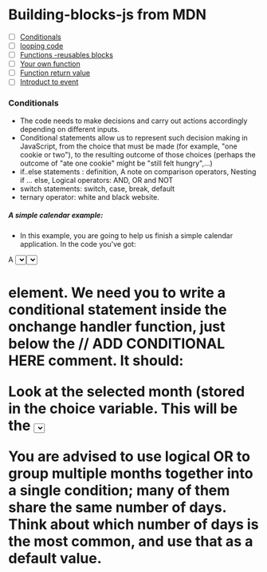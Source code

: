 # Building-blocks-js from MDN


- [ ] [Conditionals](https://developer.mozilla.org/en-US/docs/Learn/JavaScript/Building_blocks/conditionals)
- [ ] [looping code](https://developer.mozilla.org/en-US/docs/Learn/JavaScript/Building_blocks/Looping_code)
- [ ] [Functions -reusables blocks](https://developer.mozilla.org/en-US/docs/Learn/JavaScript/Building_blocks/Functions)
- [ ] [Your own function](https://developer.mozilla.org/en-US/docs/Learn/JavaScript/Building_blocks/Build_your_own_function)
- [ ] [Function return value](https://developer.mozilla.org/en-US/docs/Learn/JavaScript/Building_blocks/Return_values)
- [ ] [Introduct to event](https://developer.mozilla.org/en-US/docs/Learn/JavaScript/Building_blocks/Events)

### Conditionals 

- The code needs to make decisions and carry out actions accordingly depending on different inputs. 
- Conditional statements allow us to represent such decision making in JavaScript, from the choice that must be made (for example, "one cookie or two"), to the resulting outcome of those choices (perhaps the outcome of "ate one cookie" might be "still felt hungry",...)
- if..else statements : definition, A note on comparison operators, Nesting if ... else, Logical operators: AND, OR and NOT
- switch statements: switch, case, break, default
- ternary operator: white and black website. 

##### A simple calendar example:
- In this example, you are going to help us finish a simple calendar application. In the code you've got:

A <select> element to allow the user to choose between different months.
An onchange event handler to detect when the value selected in the <select> menu is changed.
A function called createCalendar() that draws the calendar and displays the correct month in the <h1> element.
We need you to write a conditional statement inside the onchange handler function, just below the // ADD CONDITIONAL HERE comment. It should:

Look at the selected month (stored in the choice variable. This will be the <select> element value after the value changes, so "January" for example.)
Set a variable called days to be equal to the number of days in the selected month. To do this you'll have to look up the number of days in each month of the year. You can ignore leap years for the purposes of this example.
Hints:

You are advised to use logical OR to group multiple months together into a single condition; many of them share the same number of days.
Think about which number of days is the most common, and use that as a default value.
